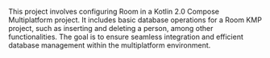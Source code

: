 This project involves configuring Room in a Kotlin 2.0 Compose Multiplatform project. It includes basic database operations for a Room KMP project, such as inserting and deleting a person, among other functionalities. The goal is to ensure seamless integration and efficient database management within the multiplatform environment.
